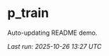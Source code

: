 # p_train

Auto-updating README demo.

<!--START_SECTION:status-->
_Last run: 2025-10-26 13:27 UTC_
<!--END_SECTION:status-->



























































































































































































































































































































































































































































































































































































































































































































































































































































































































































































































































































































































































































































































































































































































































































